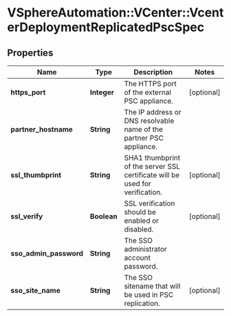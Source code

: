 # VSphereAutomation::VCenter::VcenterDeploymentReplicatedPscSpec

## Properties
Name | Type | Description | Notes
------------ | ------------- | ------------- | -------------
**https_port** | **Integer** | The HTTPS port of the external PSC appliance. | [optional] 
**partner_hostname** | **String** | The IP address or DNS resolvable name of the partner PSC appliance. | 
**ssl_thumbprint** | **String** | SHA1 thumbprint of the server SSL certificate will be used for verification. | [optional] 
**ssl_verify** | **Boolean** | SSL verification should be enabled or disabled. | [optional] 
**sso_admin_password** | **String** | The SSO administrator account password. | 
**sso_site_name** | **String** | The SSO sitename that will be used in PSC replication. | [optional] 


